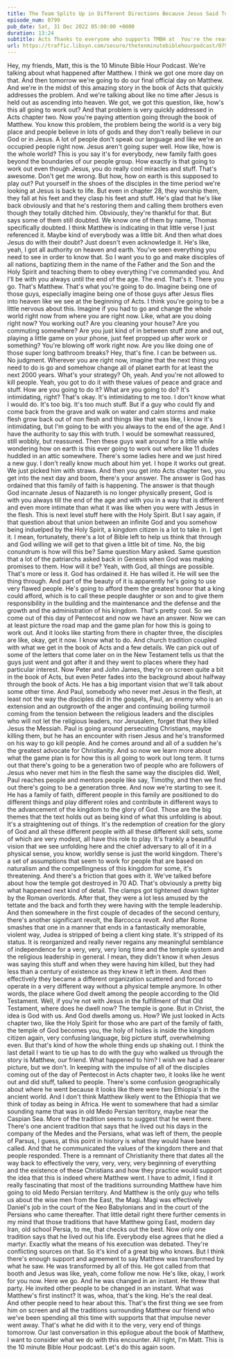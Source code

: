 ```yaml
---
title: The Team Splits Up in Different Directions Because Jesus Said To, and Then Most of Them Die For It
episode_num: 0799
pub_date: Sat, 31 Dec 2022 05:00:00 +0000
duration: 13:24
subtitle: Acts Thanks to everyone who supports TMBH at  You're the reason we can all do this together!  Music written and performed by 
url: https://traffic.libsyn.com/secure/thetenminutebiblehourpodcast/0799_-_The_Team_Splits_Up_in_Different_Directions_Because_Jesus_Said_To_and_Then_Most_of_Them_Die_For_It.mp3
---
```


 Hey, my friends, Matt, this is the 10 Minute Bible Hour Podcast. We're talking about what happened after Matthew. I think we got one more day on that. And then tomorrow we're going to do our final official day on Matthew. And we're in the midst of this amazing story in the book of Acts that quickly addresses the problem. And we're talking about like no time after Jesus is held out as ascending into heaven. We got, we got this question, like, how's this all going to work out? And that problem is very quickly addressed in Acts chapter two. Now you're paying attention going through the book of Matthew. You know this problem, the problem being the world is a very big place and people believe in lots of gods and they don't really believe in our God or in Jesus. A lot of people don't speak our language and like we're an occupied people right now. Jesus aren't going super well. How like, how is the whole world? This is you say it's for everybody, new family faith goes beyond the boundaries of our people group. How exactly is that going to work out even though Jesus, you do really cool miracles and stuff. That's awesome. Don't get me wrong. But how, how on earth is this supposed to play out? Put yourself in the shoes of the disciples in the time period we're looking at Jesus is back to life. But even in chapter 28, they worship them, they fall at his feet and they clasp his feet and stuff. He's glad that he's like back obviously and that he's restoring them and calling them brothers even though they totally ditched him. Obviously, they're thankful for that. But says some of them still doubted. We know one of them by name, Thomas specifically doubted. I think Matthew is indicating in that little verse I just referenced it. Maybe kind of everybody was a little bit. And then what does Jesus do with their doubt? Just doesn't even acknowledge it. He's like, yeah, I got all authority on heaven and earth. You've seen everything you need to see in order to know that. So I want you to go and make disciples of all nations, baptizing them in the name of the Father and the Son and the Holy Spirit and teaching them to obey everything I've commanded you. And I'll be with you always until the end of the age. The end. That's it. There you go. That's Matthew. That's what you're going to do. Imagine being one of those guys, especially imagine being one of those guys after Jesus flies into heaven like we see at the beginning of Acts. I think you're going to be a little nervous about this. Imagine if you had to go and change the whole world right now from where you are right now. Like, what are you doing right now? You working out? Are you cleaning your house? Are you commuting somewhere? Are you just kind of in between stuff zone and out, playing a little game on your phone, just feet propped up after work or something? You're blowing off work right now. Are you like doing one of those super long bathroom breaks? Hey, that's fine. I can be between us. No judgment. Wherever you are right now, imagine that the next thing you need to do is go and somehow change all of planet earth for at least the next 2000 years. What's your strategy? Oh, yeah. And you're not allowed to kill people. Yeah, you got to do it with these values of peace and grace and stuff. How are you going to do it? What are you going to do? It's intimidating, right? That's okay. It's intimidating to me too. I don't know what I would do. It's too big. It's too much stuff. But if a guy who could fly and come back from the grave and walk on water and calm storms and make flesh grow back out of non flesh and things like that was like, I know it's intimidating, but I'm going to be with you always to the end of the age. And I have the authority to say this with truth. I would be somewhat reassured, still wobbly, but reassured. Then these guys wait around for a little while wondering how on earth is this ever going to work out where like 11 dudes huddled in an attic somewhere. There's some ladies here and we just hired a new guy. I don't really know much about him yet. I hope it works out great. We just picked him with straws. And then you get into Acts chapter two, you get into the next day and boom, there's your answer. The answer is God has ordained that this family of faith is happening. The answer is that though God incarnate Jesus of Nazareth is no longer physically present, God is with you always till the end of the age and with you in a way that is different and even more intimate than what it was like when you were with Jesus in the flesh. This is next level stuff here with the Holy Spirit. But I say again, if that question about that union between an infinite God and you somehow being induelped by the Holy Spirit, a kingdom citizen is a lot to take in. I get it. I mean, fortunately, there's a lot of Bible left to help us think that through and God willing we will get to that given a little bit of time. No, the big conundrum is how will this be? Same question Mary asked. Same question that a lot of the patriarchs asked back in Genesis when God was making promises to them. How will it be? Yeah, with God, all things are possible. That's more or less it. God has ordained it. He has willed it. He will see the thing through. And part of the beauty of it is apparently he's going to use very flawed people. He's going to afford them the greatest honor that a king could afford, which is to call these people daughter or son and to give them responsibility in the building and the maintenance and the defense and the growth and the administration of his kingdom. That's pretty cool. So we come out of this day of Pentecost and now we have an answer. Now we can at least picture the road map and the game plan for how this is going to work out. And it looks like starting from there in chapter three, the disciples are like, okay, get it now. I know what to do. And church tradition coupled with what we get in the book of Acts and a few details. We can pick out of some of the letters that come later on in the New Testament tells us that the guys just went and got after it and they went to places where they had particular interest. Now Peter and John James, they're on screen quite a bit in the book of Acts, but even Peter fades into the background about halfway through the book of Acts. He has a big important vision that we'll talk about some other time. And Paul, somebody who never met Jesus in the flesh, at least not the way the disciples did in the gospels, Paul, an enemy who is an extension and an outgrowth of the anger and continuing boiling turmoil coming from the tension between the religious leaders and the disciples who will not let the religious leaders, nor Jerusalem, forget that they killed Jesus the Messiah. Paul is going around persecuting Christians, maybe killing them, but he has an encounter with risen Jesus and he's transformed on his way to go kill people. And he comes around and all of a sudden he's the greatest advocate for Christianity. And so now we learn more about what the game plan is for how this is all going to work out long term. It turns out that there's going to be a generation two of people who are followers of Jesus who never met him in the flesh the same way the disciples did. Well, Paul reaches people and mentors people like say, Timothy, and then we find out there's going to be a generation three. And now we're starting to see it. He has a family of faith, different people in this family are positioned to do different things and play different roles and contribute in different ways to the advancement of the kingdom to the glory of God. Those are the big themes that the text holds out as being kind of what this unfolding is about. It's a straightening out of things. It's the redemption of creation for the glory of God and all these different people with all these different skill sets, some of which are very modest, all have this role to play. It's frankly a beautiful vision that we see unfolding here and the chief adversary to all of it in a physical sense, you know, worldly sense is just the world kingdom. There's a set of assumptions that seem to work for people that are based on naturalism and the compellingness of this kingdom for some, it's threatening. And there's a friction that goes with it. We've talked before about how the temple got destroyed in 70 AD. That's obviously a pretty big what happened next kind of detail. The clamps got tightened down tighter by the Roman overlords. After that, they were a lot less amused by the tettate and the back and forth they were having with the temple leadership. And then somewhere in the first couple of decades of the second century, there's another significant revolt, the Barcocca revolt. And after Rome smashes that one in a manner that ends in a fantastically memorable, violent way, Judea is stripped of being a client king state. It's stripped of its status. It is reorganized and really never regains any meaningful semblance of independence for a very, very, very long time and the temple system and the religious leadership in general. I mean, they didn't know it when Jesus was saying this stuff and when they were having him killed, but they had less than a century of existence as they knew it left in them. And then effectively they became a different organization scattered and forced to operate in a very different way without a physical temple anymore. In other words, the place where God dwelt among the people according to the Old Testament. Well, if you're not with Jesus in the fulfillment of that Old Testament, where does he dwell now? The temple is gone. But in Christ, the idea is God with us. And God dwells among us. How? We just looked in Acts chapter two, like the Holy Spirit for those who are part of the family of faith, the temple of God becomes you, the holy of holies is inside the kingdom citizen again, very confusing language, big picture stuff, overwhelming even. But that's kind of how the whole thing ends up shaking out. I think the last detail I want to tie up has to do with the guy who walked us through the story is Matthew, our friend. What happened to him? I wish we had a clearer picture, but we don't. In keeping with the impulse of all of the disciples coming out of the day of Pentecost in Acts chapter two, it looks like he went out and did stuff, talked to people. There's some confusion geographically about where he went because it looks like there were two Ethiopia's in the ancient world. And I don't think Matthew likely went to the Ethiopia that we think of today as being in Africa. He went to somewhere that had a similar sounding name that was in old Medo Persian territory, maybe near the Caspian Sea. More of the tradition seems to suggest that he went there. There's one ancient tradition that says that he lived out his days in the company of the Medes and the Persians, what was left of them, the people of Parsus, I guess, at this point in history is what they would have been called. And that he communicated the values of the kingdom there and that people responded. There is a remnant of Christianity there that dates all the way back to effectively the very, very, very, very beginning of everything and the existence of these Christians and how they practice would support the idea that this is indeed where Matthew went. I have to admit, I find it really fascinating that most of the traditions surrounding Matthew have him going to old Medo Persian territory. And Matthew is the only guy who tells us about the wise men from the East, the Magi. Magi was effectively Daniel's job in the court of the Neo Babylonians and in the court of the Persians who came thereafter. That little detail right there further cements in my mind that those traditions that have Matthew going East, modern day Iran, old school Persia, to me, that checks out the best. Now only one tradition says that he lived out his life. Everybody else agrees that he died a martyr. Exactly what the means of his execution was debated. They're conflicting sources on that. So it's kind of a great big who knows. But I think there's enough support and agreement to say Matthew was transformed by what he saw. He was transformed by all of this. He got called from that booth and Jesus was like, yeah, come follow me now. He's like, okay, I work for you now. Here we go. And he was changed in an instant. He threw that party. He invited other people to be changed in an instant. What was Matthew's first instinct? It was, whoa, that's the king. He's the real deal. And other people need to hear about this. That's the first thing we see from him on screen and all the traditions surrounding Matthew our friend who we've been spending all this time with supports that that impulse never went away. That's what he did with it to the very, very end of things tomorrow. Our last conversation in this epilogue about the book of Matthew, I want to consider what we do with this encounter. All right, I'm Matt. This is the 10 minute Bible Hour podcast. Let's do this again soon.